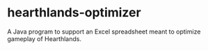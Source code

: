 # hearthlands-optimizer
A Java program to support an Excel spreadsheet meant to optimize gameplay of Hearthlands.
